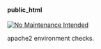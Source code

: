#### public_html 

[![No Maintenance Intended](http://unmaintained.tech/badge.svg)](http://unmaintained.tech/)

apache2 environment checks.
